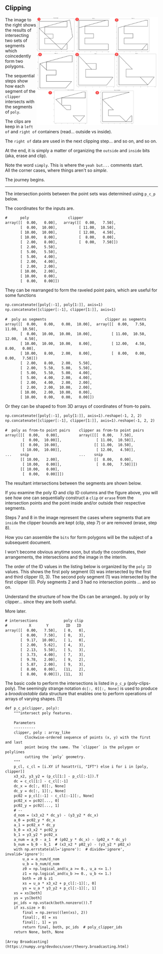 ## Clipping

<img src="../images/clip_poly0to9.png" align="right" width="400"/>

The image to the right shows the results of intersecting two sets of segments which coincedently form two polygons.

The sequential steps show how each segment of the `clipper` intersects with the segments of `poly`.

The clips are keep in a `left of` and `right of` containers (read... outside vs inside).

The `right of` data are used in the next clipping step... and so on, and so on.

At the end, it is simply a matter of organizing the `outside` and `inside` bits (aka, erase and clip).

Note the word `simply`.  This is where the `yeah but...` comments start.  
All the corner cases, where things aren't so *simple*.

The journey begins.

---

The intersection points between the point sets was determined using ``p_c_p`` below.

The coordinates for the inputs are.

```
#      poly                  clipper 
array([[  0.00,   0.00],   array([[  0.00,   7.50],
       [  0.00,  10.00],          [ 11.00,  10.50],
       [ 10.00,  10.00],          [ 12.00,   4.50],
       [ 10.00,   8.00],          [  8.00,   0.00],
       [  2.00,   8.00],          [  0.00,   7.50]])
       [  2.00,   5.50],
       [  5.00,   5.50],
       [  5.00,   4.00],
       [  2.00,   4.00],
       [  2.00,   2.00],
       [ 10.00,   2.00],
       [ 10.00,   0.00],
       [  0.00,   0.00]])
```

They can be rearranged to form the raveled point pairs, which are useful for some functions

```
np.concatenate([poly[:-1], poly[1:]], axis=1)
np.concatenate([clipper[:-1], clipper[1:]], axis=1)

#  poly as segments                           clipper as segments
array([[  0.00,   0.00,   0.00,  10.00],  array([[  0.00,   7.50,  11.00,  10.50],
       [  0.00,  10.00,  10.00,  10.00],         [ 11.00,  10.50,  12.00,   4.50],
       [ 10.00,  10.00,  10.00,   8.00],         [ 12.00,   4.50,   8.00,   0.00],
       [ 10.00,   8.00,   2.00,   8.00],         [  8.00,   0.00,   0.00,   7.50]])
       [  2.00,   8.00,   2.00,   5.50],
       [  2.00,   5.50,   5.00,   5.50],
       [  5.00,   5.50,   5.00,   4.00],
       [  5.00,   4.00,   2.00,   4.00],
       [  2.00,   4.00,   2.00,   2.00],
       [  2.00,   2.00,  10.00,   2.00],
       [ 10.00,   2.00,  10.00,   0.00],
       [ 10.00,   0.00,   0.00,   0.00]])

```

Or they can be shaped to from 3D arrays of coordinates of from-to pairs.

```
np.concatenate([poly[:-1], poly[1:]], axis=1).reshape(-1, 2, 2)
np.concatenate([clipper[:-1], clipper[1:]], axis=1).reshape(-1, 2, 2)

#  poly as from-to point pairs    clipper as from-to point pairs
array([[[  0.00,   0.00],         array([[[  0.00,   7.50],
        [  0.00,  10.00]],                [ 11.00,  10.50]],
       [[  0.00,  10.00],                [[ 11.00,  10.50],
        [ 10.00,  10.00]],                [ 12.00,   4.50]],
...    snip                       ...    snip
       [[ 10.00,   2.00],                [[  8.00,   0.00],
        [ 10.00,   0.00]],                [  0.00,   7.50]]])
       [[ 10.00,   0.00],
        [  0.00,   0.00]]])
```

The resultant intersections between the segments are shown below.

If you examine the poly ID and clip ID columns and the figure above, you will see how one can sequentially construct
a ``clip`` or ``erase`` from the intersection points and the point inside and/or outside their respective segments.

Steps 7 and 8 in the image represent the cases where segments that are `inside` the clipper bounds are kept
(clip, step 7) or are removed (erase, step 8).

How you can assemble the ``bits`` for form polygons will be the subject of a subsequent document.

I won't become obvious anytime soon, but study the coordinates, their arrangements, the intersections and the image in the interim.

The order of the ID values in the listing below is organized by the `poly ID` values.
This shows the first poly segment (0) was intersected by the first and third clipper (0, 3).
The second poly segment (1) was intersected by the first clipper (0).  Poly segments 2 and 3
had no intersection points ... and so on.

Understand the structure of how the IDs can be arranged.. by poly or by clipper... since they are both useful.

More later.

```
# intersections            poly clip
#          X       Y        ID   ID
array([[  0.00,   7.50],   [ 0,   0],
       [  0.00,   7.50],   [ 0,   3],
       [  9.17,  10.00],   [ 1,   0],
       [  2.00,   5.62],   [ 4,   3],
       [  2.13,   5.50],   [ 5,   3],
       [  3.73,   4.00],   [ 7,   3],
       [  9.78,   2.00],   [ 9,   2],
       [  5.87,   2.00],   [ 9,   3],
       [  8.00,   0.00],   [11,   2],
       [  8.00,   0.00]]), [11,   3]

```

The basic code to perform the intersections is listed in `p_c_p` (poly-clips-poly).
The seemingly strange notation `dc[:, 0][:, None]` is used to produce a *broadcastable* data structure 
that enables one to perform operations of arrays of varying shapes. [1]
```
def p_c_p(clipper, poly):
    """intersect poly features.

    Parameters
    ----------
    clipper, poly : array_like
         Clockwise-ordered sequence of points (x, y) with the first and last
         point being the same. The `clipper` is the polygon or polylines
         cutting the `poly` geometry.
    """
    p_cl, c_cl = [i.XY if hasattr(i, "IFT") else i for i in [poly, clipper]]
    x3_x2, y3_y2 = (p_cl[1:] - p_cl[:-1]).T
    dc = c_cl[1:] - c_cl[:-1]
    dc_x = dc[:, 0][:, None]
    dc_y = dc[:, 1][:, None]
    pc02 = p_cl[:-1] - c_cl[:-1][:, None]
    pc02_x = pc02[..., 0]
    pc02_y = pc02[..., 1]
    # --
    d_nom = (x3_x2 * dc_y) - (y3_y2 * dc_x)
    a_0 = pc02_y * dc_x
    a_1 = pc02_x * dc_y
    b_0 = x3_x2 * pc02_y
    b_1 = y3_y2 * pc02_x
    a_num = a_0 - a_1  # (p02_y * dc_x) - (p02_x * dc_y)
    b_num = b_0 - b_1  # (x3_x2 * p02_y) - (y3_y2 * p02_x)
    with np.errstate(all='ignore'):  # divide='ignore', invalid='ignore'):
        u_a = a_num/d_nom
        u_b = b_num/d_nom
        z0 = np.logical_and(u_a >= 0., u_a <= 1.)
        z1 = np.logical_and(u_b >= 0., u_b <= 1.)
        both = z0 & z1
        xs = u_a * x3_x2 + p_cl[:-1][:, 0]
        ys = u_a * y3_y2 + p_cl[:-1][:, 1]
    xs = xs[both]
    ys = ys[both]
    pc_ids = np.vstack(both.nonzero()).T
    if xs.size > 0:
        final = np.zeros((len(xs), 2))
        final[:, 0] = xs
        final[:, 1] = ys
        return final, both, pc_ids  # poly_clipper_ids
    return None, both, None

[Array Broadcasting](https://numpy.org/devdocs/user/theory.broadcasting.html)
